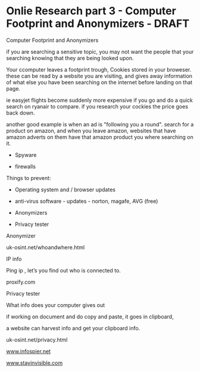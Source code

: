 # Onlie Research part 3 - Computer Footprint and Anonymizers - DRAFT

 Computer Footprint and Anonymizers

if you are searching a sensitive topic, you may not want the people that your searching knowing that they are being looked upon.

Your ccomputer  leaves a footprint trough, Cookies stored in your broweser. these can be read by a website you are visiting, and gives away information of what else you have been searching on the internet before landing on that page.


ie easyjet flights become suddenly more expensive if you go and do a quick search on ryanair to compare. if you research your cockies the price goes back down.


another good example is when an ad is "following you a round". search for a product on amazon, and when you leave amazon, websites that have amazon adverts on them have that amazon product you where searching on it.

 

- Spyware


- firewalls




Things to prevent:

- Operating system and / browser updates

- anti-virus software - updates - norton, magafe, AVG (free)


- Anonymizers

- Privacy tester


Anonymizer

uk-osint.net/whoandwhere.html

IP info


Ping ip , let’s you find out who is connected to.


proxify.com


Privacy tester

What info does your computer gives out


if working on document and do copy and paste, it goes in clipboard,

a website can harvest info and get your clipboard info.


uk-osint.net/privacy.html


www.infospier.net

www.stayinvisible.com